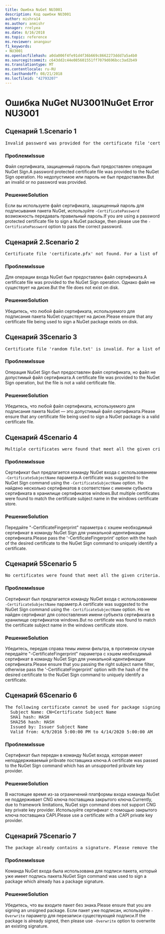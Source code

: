 ```yaml
---
title: Ошибка NuGet NU3001
description: Код ошибки NU3001
author: mishra14
ms.author: anmishr
manager: rrelyea
ms.date: 8/16/2018
ms.topic: reference
ms.reviewer: anangaur
f1_keywords:
- NU3001
ms.openlocfilehash: a0da006f4fe91d4f36b669c8662273ddd7a5a4b0
ms.sourcegitcommit: c643dd2c44e085601551ff7079d696bcc3ad2b49
ms.translationtype: MT
ms.contentlocale: ru-RU
ms.lasthandoff: 08/21/2018
ms.locfileid: "42793207"
---
```

# <a name="nuget-error-nu3001"></a><span data-ttu-id="935d5-103">Ошибка NuGet NU3001</span><span class="sxs-lookup"><span data-stu-id="935d5-103">NuGet Error NU3001</span></span>

## <a name="scenario-1"></a><span data-ttu-id="935d5-104">Сценарий 1.</span><span class="sxs-lookup"><span data-stu-id="935d5-104">Scenario 1</span></span>

<pre>Invalid password was provided for the certificate file 'certificate.pfx'. Please provide a valid password using the '-CertificatePassword' option.</pre>

### <a name="issue"></a><span data-ttu-id="935d5-105">Проблеми</span><span class="sxs-lookup"><span data-stu-id="935d5-105">Issue</span></span>

<span data-ttu-id="935d5-106">Файл сертификата, защищенный пароль был предоставлен операция NuGet Sign.</span><span class="sxs-lookup"><span data-stu-id="935d5-106">A password protected certificate file was provided to the NuGet Sign operation.</span></span> <span data-ttu-id="935d5-107">Но недопустимое или пароль не был предоставлен.</span><span class="sxs-lookup"><span data-stu-id="935d5-107">But an invalid or no password was provided.</span></span>


### <a name="solution"></a><span data-ttu-id="935d5-108">Решение</span><span class="sxs-lookup"><span data-stu-id="935d5-108">Solution</span></span>

<span data-ttu-id="935d5-109">Если вы используете файл сертификата, защищенный пароль для подписывания пакета NuGet, используйте `-CertificatePassword` возможность передавать правильный пароль.</span><span class="sxs-lookup"><span data-stu-id="935d5-109">If you are using a password protected certificate file to sign a NuGet package, then please use the `-CertificatePassword` option to pass the correct password.</span></span>



## <a name="scenario-2"></a><span data-ttu-id="935d5-110">Сценарий 2.</span><span class="sxs-lookup"><span data-stu-id="935d5-110">Scenario 2</span></span>

<pre>Certificate file 'certificate.pfx' not found. For a list of accepted ways to provide a certificate, please visit https://docs.nuget.org/docs/reference/command-line-reference.</pre>

### <a name="issue"></a><span data-ttu-id="935d5-111">Проблеми</span><span class="sxs-lookup"><span data-stu-id="935d5-111">Issue</span></span>

<span data-ttu-id="935d5-112">Для операции входа NuGet был предоставлен файл сертификата.</span><span class="sxs-lookup"><span data-stu-id="935d5-112">A certificate file was provided to the NuGet Sign operation.</span></span> <span data-ttu-id="935d5-113">Однако файл не существует на диске.</span><span class="sxs-lookup"><span data-stu-id="935d5-113">But the file does not exist on disk.</span></span>


### <a name="solution"></a><span data-ttu-id="935d5-114">Решение</span><span class="sxs-lookup"><span data-stu-id="935d5-114">Solution</span></span>

<span data-ttu-id="935d5-115">Убедитесь, что любой файл сертификата, используемого для подписания пакета NuGet существует на диске.</span><span class="sxs-lookup"><span data-stu-id="935d5-115">Please ensure that any certificate file being used to sign a NuGet package exists on disk.</span></span>



## <a name="scenario-3"></a><span data-ttu-id="935d5-116">Сценарий 3</span><span class="sxs-lookup"><span data-stu-id="935d5-116">Scenario 3</span></span>

<pre>Certificate file 'random_file.txt' is invalid. For a list of accepted ways to provide a certificate, please visit https://docs.nuget.org/docs/reference/command-line-reference.</pre>

### <a name="issue"></a><span data-ttu-id="935d5-117">Проблеми</span><span class="sxs-lookup"><span data-stu-id="935d5-117">Issue</span></span>

<span data-ttu-id="935d5-118">Операция NuGet Sign был предоставлен файл сертификата, но файл не допустимый файл сертификата.</span><span class="sxs-lookup"><span data-stu-id="935d5-118">A certificate file was provided to the NuGet Sign operation, but the file is not a valid certificate file.</span></span>


### <a name="solution"></a><span data-ttu-id="935d5-119">Решение</span><span class="sxs-lookup"><span data-stu-id="935d5-119">Solution</span></span>

<span data-ttu-id="935d5-120">Убедитесь, что любой файл сертификата, используемого для подписания пакета NuGet — это допустимый файл сертификата.</span><span class="sxs-lookup"><span data-stu-id="935d5-120">Please ensure that any certificate file being used to sign a NuGet package is a valid certificate file.</span></span>



## <a name="scenario-4"></a><span data-ttu-id="935d5-121">Сценарий 4</span><span class="sxs-lookup"><span data-stu-id="935d5-121">Scenario 4</span></span>

<pre>Multiple certificates were found that meet all the given criteria. Use the '-CertificateFingerprint' option with the hash of the desired certificate.</pre>

### <a name="issue"></a><span data-ttu-id="935d5-122">Проблеми</span><span class="sxs-lookup"><span data-stu-id="935d5-122">Issue</span></span>

<span data-ttu-id="935d5-123">Сертификат был предлагается команду NuGet входа с использованием `-CertificateSubjectName` параметр.</span><span class="sxs-lookup"><span data-stu-id="935d5-123">A certificate was suggested to the NuGet Sign command using the `-CertificateSubjectName` option.</span></span> <span data-ttu-id="935d5-124">Но найдено несколько сертификатов в соответствии с именем субъекта сертификата в хранилище сертификатов windows.</span><span class="sxs-lookup"><span data-stu-id="935d5-124">But multiple certificates were found to match the certificate subject name in the windows certificate store.</span></span>


### <a name="solution"></a><span data-ttu-id="935d5-125">Решение</span><span class="sxs-lookup"><span data-stu-id="935d5-125">Solution</span></span>

<span data-ttu-id="935d5-126">Передайте "-CertificateFingerprint" параметра с хэшем необходимый сертификат в команду NuGet Sign для уникальной идентификации сертификата.</span><span class="sxs-lookup"><span data-stu-id="935d5-126">Please pass the '-CertificateFingerprint' option with the hash of the desired certificate to the NuGet Sign command to uniquely identify a certificate.</span></span>



## <a name="scenario-5"></a><span data-ttu-id="935d5-127">Сценарий 5</span><span class="sxs-lookup"><span data-stu-id="935d5-127">Scenario 5</span></span>

<pre>No certificates were found that meet all the given criteria. For a list of accepted ways to provide a certificate, please visit https://docs.nuget.org/docs/reference/command-line-reference.</pre>

### <a name="issue"></a><span data-ttu-id="935d5-128">Проблеми</span><span class="sxs-lookup"><span data-stu-id="935d5-128">Issue</span></span>

<span data-ttu-id="935d5-129">Сертификат был предлагается команду NuGet входа с использованием `-CertificateSubjectName` параметр.</span><span class="sxs-lookup"><span data-stu-id="935d5-129">A certificate was suggested to the NuGet Sign command using the `-CertificateSubjectName` option.</span></span> <span data-ttu-id="935d5-130">Но не найден сертификат для сопоставления имени субъекта сертификата в хранилище сертификатов windows.</span><span class="sxs-lookup"><span data-stu-id="935d5-130">But no certificate was found to match the certificate subject name in the windows certificate store.</span></span>


### <a name="solution"></a><span data-ttu-id="935d5-131">Решение</span><span class="sxs-lookup"><span data-stu-id="935d5-131">Solution</span></span>

<span data-ttu-id="935d5-132">Убедитесь, передав справа темы имени фильтра, в противном случае передайте "-CertificateFingerprint" параметра с хэшем необходимый сертификат в команду NuGet Sign для уникальной идентификации сертификата.</span><span class="sxs-lookup"><span data-stu-id="935d5-132">Please ensure that you passing the right subject name filter, otherwise pass the '-CertificateFingerprint' option with the hash of the desired certificate to the NuGet Sign command to uniquely identify a certificate.</span></span>



## <a name="scenario-6"></a><span data-ttu-id="935d5-133">Сценарий 6</span><span class="sxs-lookup"><span data-stu-id="935d5-133">Scenario 6</span></span>

<pre>The following certificate cannot be used for package signing as the private key provider is unsupported:
  Subject Name: CN=Certificate Subject Name
  SHA1 hash: HASH
  SHA256 hash: HASH
  Issued by: Issuer Subject Name
  Valid from: 4/9/2016 5:00:00 PM to 4/14/2020 5:00:00 AM</pre>

### <a name="issue"></a><span data-ttu-id="935d5-134">Проблеми</span><span class="sxs-lookup"><span data-stu-id="935d5-134">Issue</span></span>

<span data-ttu-id="935d5-135">Сертификат был передан в команду NuGet входа, которая имеет неподдерживаемый pribvate поставщика ключа.</span><span class="sxs-lookup"><span data-stu-id="935d5-135">A certificate was passed to the NuGet Sign command which has an unsupported pribvate key provider.</span></span> 


### <a name="solution"></a><span data-ttu-id="935d5-136">Решение</span><span class="sxs-lookup"><span data-stu-id="935d5-136">Solution</span></span>

<span data-ttu-id="935d5-137">В настоящее время из-за ограничений платформы входа команда NuGet не поддерживает CNG ключа поставщика закрытого ключа.</span><span class="sxs-lookup"><span data-stu-id="935d5-137">Currently, due to framework limitations, NuGet sign command does not support CNG key private key provider.</span></span> <span data-ttu-id="935d5-138">Используйте сертификат с помощью закрытого ключа поставщика CAPI.</span><span class="sxs-lookup"><span data-stu-id="935d5-138">Please use a certificate with a CAPI private key provider.</span></span>



## <a name="scenario-7"></a><span data-ttu-id="935d5-139">Сценарий 7</span><span class="sxs-lookup"><span data-stu-id="935d5-139">Scenario 7</span></span>

<pre>The package already contains a signature. Please remove the existing signature before adding a new signature.</pre>

### <a name="issue"></a><span data-ttu-id="935d5-140">Проблеми</span><span class="sxs-lookup"><span data-stu-id="935d5-140">Issue</span></span>

<span data-ttu-id="935d5-141">Команда NuGet входа была использована для подписи пакета, который уже имеет подпись пакета.</span><span class="sxs-lookup"><span data-stu-id="935d5-141">NuGet Sign command was used to sign a package which already has a package signature.</span></span>


### <a name="solution"></a><span data-ttu-id="935d5-142">Решение</span><span class="sxs-lookup"><span data-stu-id="935d5-142">Solution</span></span>

<span data-ttu-id="935d5-143">Убедитесь, что вы входите пакет без знака.</span><span class="sxs-lookup"><span data-stu-id="935d5-143">Please ensure that you are signing an unsigned package.</span></span> <span data-ttu-id="935d5-144">Если пакет уже подписан, используйте `-Overwrite` параметр для перезаписи существующей подписи.</span><span class="sxs-lookup"><span data-stu-id="935d5-144">If the package is already signed, then please use `-Overwrite` option to overwrite an existing signature.</span></span>


